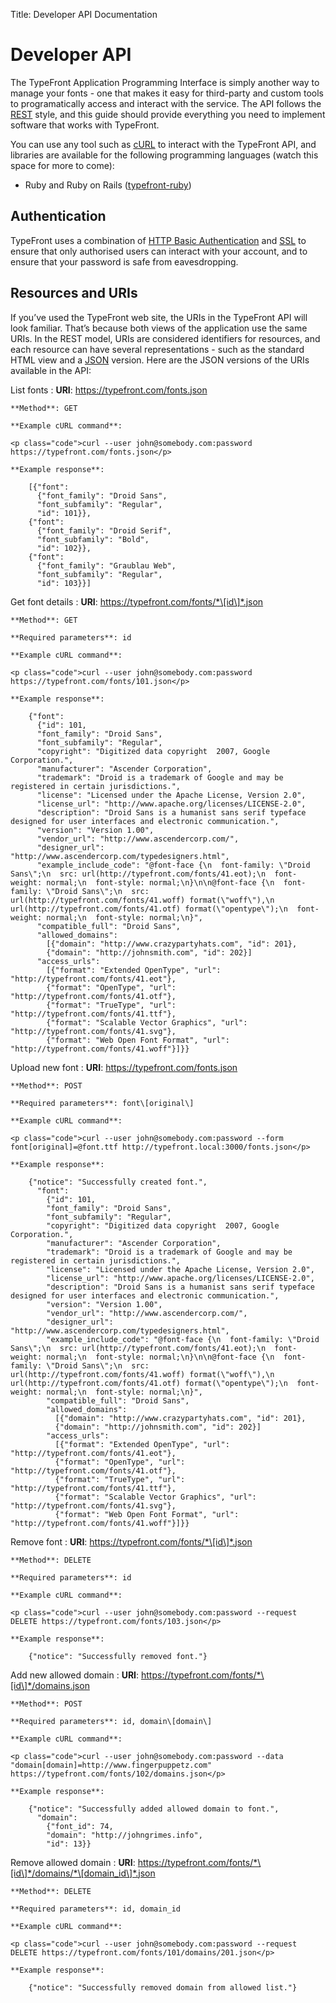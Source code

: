 Title: Developer API Documentation

# Developer API

The TypeFront Application Programming Interface is simply another way to
manage your fonts - one that makes it easy for third-party and custom
tools to programatically access and interact with the service.  The API
follows the [REST][rest] style, and this guide should provide everything
you need to implement software that works with TypeFront.

You can use any tool such as [cURL][curl] to interact with the TypeFront
API, and libraries are available for the following programming languages
(watch this space for more to come):

* Ruby and Ruby on Rails ([typefront-ruby][typefront-ruby])

## Authentication

TypeFront uses a combination of [HTTP Basic Authentication][basic-auth]
and [SSL][ssl] to ensure that only authorised users can interact with
your account, and to ensure that your password is safe from
eavesdropping.

## Resources and URIs

If you’ve used the TypeFront web site, the URIs in the TypeFront API
will look familiar. That’s because both views of the application use the
same URIs. In the REST model, URIs are considered identifiers for
resources, and each resource can have several representations - such as
the standard HTML view and a [JSON][json] version. Here are the JSON
versions of the URIs available in the API:

List fonts
:   **URI**: https://typefront.com/fonts.json

    **Method**: GET
  
    **Example cURL command**:

    <p class="code">curl --user john@somebody.com:password https://typefront.com/fonts.json</p>

    **Example response**:

        [{"font": 
          {"font_family": "Droid Sans", 
          "font_subfamily": "Regular", 
          "id": 101}}, 
        {"font": 
          {"font_family": "Droid Serif", 
          "font_subfamily": "Bold", 
          "id": 102}}, 
        {"font": 
          {"font_family": "Graublau Web", 
          "font_subfamily": "Regular", 
          "id": 103}}]

Get font details
:   **URI**: https://typefront.com/fonts/*\[id\]*.json

    **Method**: GET

    **Required parameters**: id
  
    **Example cURL command**:

    <p class="code">curl --user john@somebody.com:password https://typefront.com/fonts/101.json</p>

    **Example response**:

        {"font": 
          {"id": 101,
          "font_family": "Droid Sans", 
          "font_subfamily": "Regular",
          "copyright": "Digitized data copyright  2007, Google Corporation.", 
          "manufacturer": "Ascender Corporation", 
          "trademark": "Droid is a trademark of Google and may be registered in certain jurisdictions.", 
          "license": "Licensed under the Apache License, Version 2.0",
          "license_url": "http://www.apache.org/licenses/LICENSE-2.0", 
          "description": "Droid Sans is a humanist sans serif typeface designed for user interfaces and electronic communication.", 
          "version": "Version 1.00", 
          "vendor_url": "http://www.ascendercorp.com/",
          "designer_url": "http://www.ascendercorp.com/typedesigners.html", 
          "example_include_code": "@font-face {\n  font-family: \"Droid Sans\";\n  src: url(http://typefront.com/fonts/41.eot);\n  font-weight: normal;\n  font-style: normal;\n}\n\n@font-face {\n  font-family: \"Droid Sans\";\n  src: url(http://typefront.com/fonts/41.woff) format(\"woff\"),\n       url(http://typefront.com/fonts/41.otf) format(\"opentype\");\n  font-weight: normal;\n  font-style: normal;\n}", 
          "compatible_full": "Droid Sans",
          "allowed_domains": 
            [{"domain": "http://www.crazypartyhats.com", "id": 201}, 
            {"domain": "http://johnsmith.com", "id": 202}]
          "access_urls": 
            [{"format": "Extended OpenType", "url": "http://typefront.com/fonts/41.eot"}, 
            {"format": "OpenType", "url": "http://typefront.com/fonts/41.otf"}, 
            {"format": "TrueType", "url": "http://typefront.com/fonts/41.ttf"}, 
            {"format": "Scalable Vector Graphics", "url": "http://typefront.com/fonts/41.svg"}, 
            {"format": "Web Open Font Format", "url": "http://typefront.com/fonts/41.woff"}]}}

Upload new font
:   **URI**: https://typefront.com/fonts.json

    **Method**: POST

    **Required parameters**: font\[original\]
  
    **Example cURL command**:

    <p class="code">curl --user john@somebody.com:password --form font[original]=@font.ttf http://typefront.local:3000/fonts.json</p>

    **Example response**:

        {"notice": "Successfully created font.",
          "font": 
            {"id": 101,
            "font_family": "Droid Sans", 
            "font_subfamily": "Regular",
            "copyright": "Digitized data copyright  2007, Google Corporation.", 
            "manufacturer": "Ascender Corporation", 
            "trademark": "Droid is a trademark of Google and may be registered in certain jurisdictions.", 
            "license": "Licensed under the Apache License, Version 2.0",
            "license_url": "http://www.apache.org/licenses/LICENSE-2.0", 
            "description": "Droid Sans is a humanist sans serif typeface designed for user interfaces and electronic communication.", 
            "version": "Version 1.00", 
            "vendor_url": "http://www.ascendercorp.com/",
            "designer_url": "http://www.ascendercorp.com/typedesigners.html", 
            "example_include_code": "@font-face {\n  font-family: \"Droid Sans\";\n  src: url(http://typefront.com/fonts/41.eot);\n  font-weight: normal;\n  font-style: normal;\n}\n\n@font-face {\n  font-family: \"Droid Sans\";\n  src: url(http://typefront.com/fonts/41.woff) format(\"woff\"),\n       url(http://typefront.com/fonts/41.otf) format(\"opentype\");\n  font-weight: normal;\n  font-style: normal;\n}", 
            "compatible_full": "Droid Sans",
            "allowed_domains": 
              [{"domain": "http://www.crazypartyhats.com", "id": 201}, 
              {"domain": "http://johnsmith.com", "id": 202}]
            "access_urls": 
              [{"format": "Extended OpenType", "url": "http://typefront.com/fonts/41.eot"}, 
              {"format": "OpenType", "url": "http://typefront.com/fonts/41.otf"}, 
              {"format": "TrueType", "url": "http://typefront.com/fonts/41.ttf"}, 
              {"format": "Scalable Vector Graphics", "url": "http://typefront.com/fonts/41.svg"}, 
              {"format": "Web Open Font Format", "url": "http://typefront.com/fonts/41.woff"}]}}

Remove font
:   **URI**: https://typefront.com/fonts/*\[id\]*.json

    **Method**: DELETE

    **Required parameters**: id
  
    **Example cURL command**:

    <p class="code">curl --user john@somebody.com:password --request DELETE https://typefront.com/fonts/103.json</p>

    **Example response**:

        {"notice": "Successfully removed font."}

Add new allowed domain
:   **URI**: https://typefront.com/fonts/*\[id\]*/domains.json

    **Method**: POST

    **Required parameters**: id, domain\[domain\]
  
    **Example cURL command**:

    <p class="code">curl --user john@somebody.com:password --data "domain[domain]=http://www.fingerpuppetz.com" https://typefront.com/fonts/102/domains.json</p>

    **Example response**:

        {"notice": "Successfully added allowed domain to font.", 
          "domain": 
            {"font_id": 74, 
            "domain": "http://johngrimes.info", 
            "id": 13}}

Remove allowed domain
:   **URI**: https://typefront.com/fonts/*\[id\]*/domains/*\[domain_id\]*.json

    **Method**: DELETE

    **Required parameters**: id, domain_id
  
    **Example cURL command**:

    <p class="code">curl --user john@somebody.com:password --request DELETE https://typefront.com/fonts/101/domains/201.json</p>

    **Example response**:

        {"notice": "Successfully removed domain from allowed list."}

[rest]: http://en.wikipedia.org/wiki/Representational_State_Transfer
[curl]: http://curl.haxx.se/
[typefront-ruby]: http://github.com/smallspark/typefront-ruby
[basic-auth]: http://en.wikipedia.org/wiki/Basic_access_authentication
[ssl]: http://en.wikipedia.org/wiki/Transport_Layer_Security
[json]: http://en.wikipedia.org/wiki/JSON
